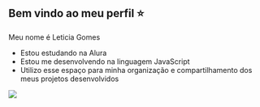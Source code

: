 ## Bem vindo ao meu perfil ⭐

Meu nome é Leticia Gomes

- Estou estudando na Alura
- Estou me desenvolvendo na linguagem JavaScript
- Utilizo esse espaço para minha organização e compartilhamento dos meus projetos desenvolvidos

![](https://media1.tenor.com/m/hdUJrgBy7CoAAAAC/barbie-bibble.gif)


